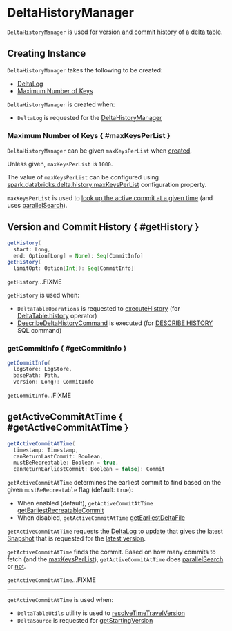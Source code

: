 # DeltaHistoryManager

`DeltaHistoryManager` is used for [version and commit history](#getHistory) of a [delta table](#deltaLog).

## Creating Instance

`DeltaHistoryManager` takes the following to be created:

* <span id="deltaLog"> [DeltaLog](DeltaLog.md)
* [Maximum Number of Keys](#maxKeysPerList)

`DeltaHistoryManager` is created when:

* `DeltaLog` is requested for the [DeltaHistoryManager](DeltaLog.md#history)

### Maximum Number of Keys { #maxKeysPerList }

`DeltaHistoryManager` can be given `maxKeysPerList` when [created](#creating-instance).

Unless given, `maxKeysPerList` is `1000`.

The value of `maxKeysPerList` can be configured using [spark.databricks.delta.history.maxKeysPerList](configuration-properties/index.md#spark.databricks.delta.history.maxKeysPerList) configuration property.

`maxKeysPerList` is used to [look up the active commit at a given time](#getActiveCommitAtTime) (and uses [parallelSearch](#parallelSearch)).

## Version and Commit History { #getHistory }

```scala
getHistory(
  start: Long,
  end: Option[Long] = None): Seq[CommitInfo]
getHistory(
  limitOpt: Option[Int]): Seq[CommitInfo]
```

`getHistory`...FIXME

`getHistory` is used when:

* `DeltaTableOperations` is requested to [executeHistory](DeltaTableOperations.md#executeHistory) (for [DeltaTable.history](DeltaTable.md#history) operator)
* [DescribeDeltaHistoryCommand](commands/describe-history/DescribeDeltaHistoryCommand.md) is executed (for [DESCRIBE HISTORY](sql/index.md#describe-history) SQL command)

### getCommitInfo { #getCommitInfo }

```scala
getCommitInfo(
  logStore: LogStore,
  basePath: Path,
  version: Long): CommitInfo
```

`getCommitInfo`...FIXME

## getActiveCommitAtTime { #getActiveCommitAtTime }

```scala
getActiveCommitAtTime(
  timestamp: Timestamp,
  canReturnLastCommit: Boolean,
  mustBeRecreatable: Boolean = true,
  canReturnEarliestCommit: Boolean = false): Commit
```

`getActiveCommitAtTime` determines the earliest commit to find based on the given `mustBeRecreatable` flag (default: `true`):

* When enabled (default), `getActiveCommitAtTime` [getEarliestRecreatableCommit](#getEarliestRecreatableCommit)
* When disabled, `getActiveCommitAtTime` [getEarliestDeltaFile](#getEarliestDeltaFile)

`getActiveCommitAtTime` requests the [DeltaLog](#deltaLog) to [update](SnapshotManagement.md#update) that gives the latest [Snapshot](Snapshot.md) that is requested for the [latest version](Snapshot.md#version).

`getActiveCommitAtTime` finds the commit. Based on how many commits to fetch (and the [maxKeysPerList](#maxKeysPerList)), `getActiveCommitAtTime` does [parallelSearch](#parallelSearch) or [not](#getCommits).

`getActiveCommitAtTime`...FIXME

---

`getActiveCommitAtTime` is used when:

* `DeltaTableUtils` utility is used to [resolveTimeTravelVersion](DeltaTableUtils.md#resolveTimeTravelVersion)
* `DeltaSource` is requested for [getStartingVersion](delta/DeltaSource.md#getStartingVersion)
